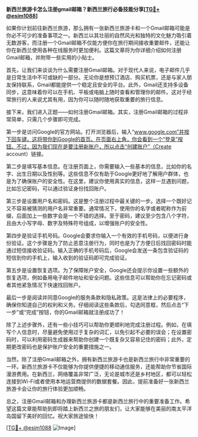 **新西兰旅游卡怎么注册gmail邮箱？新西兰旅行必备技能分享[[TG💪+ @esim1088](https://t.me/s/esim1088)]**

如果你计划前往新西兰旅游，那么拥有一张新西兰旅游卡和一个Gmail邮箱可能是你必不可少的准备事项之一。新西兰以其壮丽的自然风光和独特的文化魅力吸引着无数游客，而注册一个Gmail邮箱不仅能方便你在旅行期间接收重要邮件，还能让你在新西兰使用各种在线服务时更加便利。这篇文章将为你详细介绍如何注册Gmail邮箱，并附带一些实用的小贴士。

首先，让我们来谈谈为什么需要注册Gmail邮箱。对于现代人来说，电子邮件几乎是日常生活中不可或缺的一部分。无论你是想预订酒店、购买机票，还是与家人朋友保持联系，Gmail都能提供一个稳定且安全的平台。此外，Gmail还支持多设备同步，这意味着你可以在手机、平板或电脑上随时查看和管理你的邮件。这对于经常旅行的人来说尤其有用，因为你可以随时随地获取重要的旅行信息。

接下来，我们进入正题——如何注册Gmail邮箱。其实，注册Gmail邮箱的过程非常简单，只需几个步骤即可完成。

第一步是访问Google的官方网站。打开浏览器后，输入“www.google.com”并按下回车键。这将带你到Google的首页。在页面右上角，你会看到一个“登录”按钮。不过，因为我们现在是要注册新账户，所以点击“创建账户”（Create account）链接。

第二步是填写基本信息。在注册页面上，你需要输入一些基本的信息，比如你的名字、出生日期以及性别等。这些信息不仅有助于Google更好地了解用户群体，也是为了确保账户的安全性。在这里，建议你使用真实的信息，这样一旦遇到问题，比如忘记密码，可以通过验证身份找回账户。

第三步是设置用户名和密码。这是整个注册过程中最关键的一步。选择一个既好记又不容易被猜测的用户名非常重要。通常情况下，使用你的名字或者昵称作为前缀，后面加上一些数字会是一个不错的选择。至于密码，建议至少包含八个字符，且由大小写字母、数字及特殊符号组成，以增强账户的安全性。

第四步是验证手机号码。Google会要求你输入一个有效的手机号码，以便进行身份验证。这个步骤是为了防止恶意注册行为，同时也是为了方便日后找回密码时能通过短信接收验证码。输入正确的手机号码后，Google会发送一条包含验证码的短信到你的手机上，输入收到的验证码即可完成验证。

第五步是设置恢复选项。为了保障账户安全，Google还会提示你设置一些额外的恢复选项，例如备用电子邮件地址和安全问题。这些信息可以帮助你在忘记密码或者其他紧急情况下快速找回账户。

最后一步是阅读并同意Google的服务条款和隐私政策。这是法律上的必要程序，确保你知道自己的权利和义务。仔细阅读这些条款后，勾选同意框，然后点击“下一步”或“完成”按钮，你的Gmail邮箱就注册成功了！

除了上述步骤外，还有一些小技巧可以帮助你更顺利地完成注册过程。例如，在填写个人信息时，尽量避免使用过于复杂的词汇，以免引起不必要的误会；在设置密码时，可以利用密码生成器来帮助你创建一个既复杂又容易记住的密码；此外，定期更改密码也是保护账户安全的重要措施之一。

当然，除了注册Gmail邮箱之外，拥有新西兰旅游卡也是新西兰旅行中非常重要的一环。新西兰旅游卡不仅能够为你提供便捷的移动通信服务，还能帮助你节省国际漫游费用。在新西兰，网络覆盖非常广泛，无论是城市还是乡村地区，都可以轻松连接到Wi-Fi或者使用本地运营商提供的数据套餐。因此，提前准备好一张新西兰旅游卡会让你的旅行体验更加顺畅。

总之，注册Gmail邮箱和办理新西兰旅游卡都是新西兰旅行中的重要准备工作。希望这篇文章能帮助到即将踏上新西兰之旅的朋友们，让大家能够在美丽的南太平洋岛国留下美好的回忆。祝大家旅途愉快！

[[TG💪+ @esim1088](https://t.me/s/esim1088) ![Image](https://i.postimg.cc/4NQfJmqS/Snipaste-2025-05-13-00-14-12.png)]